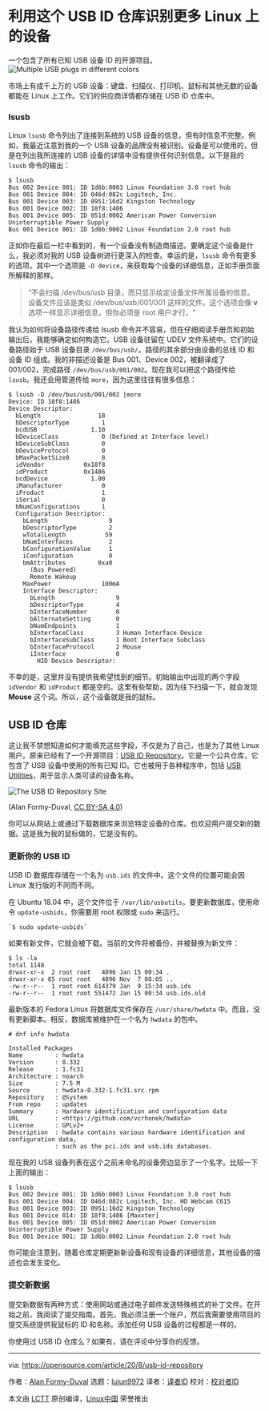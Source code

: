 [#]: collector: (lujun9972)
[#]: translator: (geekpi)
[#]: reviewer: ( )
[#]: publisher: ( )
[#]: url: ( )
[#]: subject: (Recognize more devices on Linux with this USB ID Repository)
[#]: via: (https://opensource.com/article/20/8/usb-id-repository)
[#]: author: (Alan Formy-Duval https://opensource.com/users/alanfdoss)

利用这个 USB ID 仓库识别更多 Linux 上的设备
======
一个包含了所有已知 USB 设备 ID 的开源项目。
![Multiple USB plugs in different colors][1]

市场上有成千上万的 USB 设备：键盘、扫描仪、打印机、鼠标和其他无数的设备都能在 Linux 上工作。它们的供应商详情都存储在 USB ID 仓库中。

### lsusb

Linux `lsusb` 命令列出了连接到系统的 USB 设备的信息，但有时信息不完整。例如，我最近注意到我的一个 USB 设备的品牌没有被识别。设备是可以使用的，但是在列出我所连接的 USB 设备的详情中没有提供任何识别信息。以下是我的 `lsusb` 命令的输出：


```
$ lsusb
Bus 002 Device 001: ID 1d6b:0003 Linux Foundation 3.0 root hub
Bus 001 Device 004: ID 046d:082c Logitech, Inc.
Bus 001 Device 003: ID 0951:16d2 Kingston Technology
Bus 001 Device 002: ID 18f8:1486  
Bus 001 Device 005: ID 051d:0002 American Power Conversion Uninterruptible Power Supply
Bus 001 Device 001: ID 1d6b:0002 Linux Foundation 2.0 root hub
```

正如你在最后一栏中看到的，有一个设备没有制造商描述。要确定这个设备是什么，我必须对我的 USB 设备树进行更深入的检查。幸运的是，`lsusb` 命令有更多的选项。其中一个选项是 `-D device`，来获取每个设备的详细信息，正如手册页面所解释的那样。

> “不会扫描 /dev/bus/usb 目录，而只显示给定设备文件所属设备的信息。设备文件应该是类似 /dev/bus/usb/001/001 这样的文件。这个选项会像 **v** 选项一样显示详细信息，但你必须是 root 用户才行。"

我认为如何将设备路径传递给 lsusb 命令并不容易，但在仔细阅读手册页和初始输出后，我能够确定如何构造它。USB 设备驻留在 UDEV 文件系统中。它们的设备路径始于 USB 设备目录 `/dev/bus/usb/`。路径的其余部分由设备的总线 ID 和设备 ID 组成。我的非描述设备是 Bus 001、Device 002，被翻译成了 001/002，完成路径 `/dev/bus/usb/001/002`。现在我可以把这个路径传给 `lsusb`。我还会用管道传给 `more`，因为这里往往有很多信息：


```
$ lsusb -D /dev/bus/usb/001/002 |more
Device: ID 18f8:1486  
Device Descriptor:
  bLength                18
  bDescriptorType         1
  bcdUSB               1.10
  bDeviceClass            0 (Defined at Interface level)
  bDeviceSubClass         0
  bDeviceProtocol         0
  bMaxPacketSize0         8
  idVendor           0x18f8
  idProduct          0x1486
  bcdDevice            1.00
  iManufacturer           0
  iProduct                1
  iSerial                 0
  bNumConfigurations      1
  Configuration Descriptor:
    bLength                 9
    bDescriptorType         2
    wTotalLength           59
    bNumInterfaces          2
    bConfigurationValue     1
    iConfiguration          0
    bmAttributes         0xa0
      (Bus Powered)
      Remote Wakeup
    MaxPower              100mA
    Interface Descriptor:
      bLength                 9
      bDescriptorType         4
      bInterfaceNumber        0
      bAlternateSetting       0
      bNumEndpoints           1
      bInterfaceClass         3 Human Interface Device
      bInterfaceSubClass      1 Boot Interface Subclass
      bInterfaceProtocol      2 Mouse
      iInterface              0
        HID Device Descriptor:
```

不幸的是，这里并没有提供我希望找到的细节。初始输出中出现的两个字段 `idVendor` 和 `idProduct` 都是空的。这里有些帮助，因为往下扫描一下，就会发现 **Mouse** 这个词。所以，这个设备就是我的鼠标。

## USB ID 仓库

这让我不禁想知道如何才能填充这些字段，不仅是为了自己，也是为了其他 Linux 用户。原来已经有了一个开源项目：[USB ID Repository][2]。它是一个公共仓库，它包含了 USB 设备中使用的所有已知 ID。它也被用于各种程序中，包括 [USB Utilities][3]，用于显示人类可读的设备名称。

![The USB ID Repository Site][4]

(Alan Formy-Duval, [CC BY-SA 4.0][5])

你可以从网站上或通过下载数据库来浏览特定设备的仓库。也欢迎用户提交新的数据。这是我为我的鼠标做的，它是没有的。

### 更新你的 USB ID

USB ID 数据库存储在一个名为 `usb.ids` 的文件中。这个文件的位置可能会因 Linux 发行版的不同而不同。

在 Ubuntu 18.04 中，这个文件位于 `/var/lib/usbutils`。要更新数据库，使用命令 `update-usbids`，你需要用 root 权限或 `sudo` 来运行。


```
`$ sudo update-usbids`
```

如果有新文件，它就会被下载。当前的文件将被备份，并被替换为新文件：


```
$ ls -la
total 1148
drwxr-xr-x  2 root root   4096 Jan 15 00:34 .
drwxr-xr-x 85 root root   4096 Nov  7 08:05 ..
-rw-r--r--  1 root root 614379 Jan  9 15:34 usb.ids
-rw-r--r--  1 root root 551472 Jan 15 00:34 usb.ids.old
```

最新版本的 Fedora Linux 将数据库文件保存在 `/usr/share/hwdata` 中。而且，没有更新脚本。相反，数据库被维护在一个名为 `hwdata` 的包中。


```
# dnf info hwdata

Installed Packages
Name         : hwdata
Version      : 0.332
Release      : 1.fc31
Architecture : noarch
Size         : 7.5 M
Source       : hwdata-0.332-1.fc31.src.rpm
Repository   : @System
From repo    : updates
Summary      : Hardware identification and configuration data
URL          : <https://github.com/vcrhonek/hwdata>
License      : GPLv2+
Description  : hwdata contains various hardware identification and configuration data,
             : such as the pci.ids and usb.ids databases.
```

现在我的 USB 设备列表在这个之前未命名的设备旁边显示了一个名字。比较一下上面的输出：


```
$ lsusb
Bus 002 Device 001: ID 1d6b:0003 Linux Foundation 3.0 root hub
Bus 001 Device 004: ID 046d:082c Logitech, Inc. HD Webcam C615
Bus 001 Device 003: ID 0951:16d2 Kingston Technology
Bus 001 Device 014: ID 18f8:1486 [Maxxter]
Bus 001 Device 005: ID 051d:0002 American Power Conversion Uninterruptible Power Supply
Bus 001 Device 001: ID 1d6b:0002 Linux Foundation 2.0 root hub
```

你可能会注意到，随着仓库定期更新新设备和现有设备的详细信息，其他设备的描述也会发生变化。

### 提交新数据

提交新数据有两种方式：使用网站或通过电子邮件发送特殊格式的补丁文件。在开始之前，我阅读了提交指南。首先，我必须注册一个账户，然后我需要使用项目的提交系统提供我鼠标的 ID 和名称。添加任何 USB 设备的过程都是一样的。

你使用过 USB ID 仓库么？如果有，请在评论中分享你的反馈。

--------------------------------------------------------------------------------

via: https://opensource.com/article/20/8/usb-id-repository

作者：[Alan Formy-Duval][a]
选题：[lujun9972][b]
译者：[译者ID](https://github.com/译者ID)
校对：[校对者ID](https://github.com/校对者ID)

本文由 [LCTT](https://github.com/LCTT/TranslateProject) 原创编译，[Linux中国](https://linux.cn/) 荣誉推出

[a]: https://opensource.com/users/alanfdoss
[b]: https://github.com/lujun9972
[1]: https://opensource.com/sites/default/files/styles/image-full-size/public/lead-images/usb-hardware.png?itok=ROPtNZ5V (Multiple USB plugs in different colors)
[2]: http://www.linux-usb.org/usb-ids.html
[3]: https://sourceforge.net/projects/linux-usb/files/
[4]: https://opensource.com/sites/default/files/uploads/theusbidrepositorysite.png (The USB ID Repository Site)
[5]: https://creativecommons.org/licenses/by-sa/4.0/
